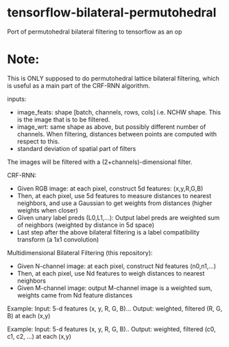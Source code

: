 # tensorflow-bilateral-permutohedral
Port of permutohedral bilateral filtering to tensorflow as an op

# Note:

This is ONLY supposed to do permutohedral lattice bilateral filtering, which is
useful as a main part of the CRF-RNN algorithm.

inputs:
- image_feats: shape [batch, channels, rows, cols] i.e. NCHW shape. This is the image that is to be filtered.
- image_wrt: same shape as above, but possibly different number of channels. When filtering, distances between points are computed with respect to this.
- standard deviation of spatial part of filters

The images will be filtered with a (2+channels)-dimensional filter.

CRF-RNN:
- Given RGB image: at each pixel, construct 5d features: (x,y,R,G,B)
- Then, at each pixel, use 5d features to measure distances to nearest neighbors, and use a Gaussian to get weights from distances (higher weights when closer)
- Given unary label preds (L0,L1,...): Output label preds are weighted sum of neighbors (weighted by distance in 5d space)
- Last step after the above bilateral filtering is a label compatibility transform (a 1x1 convolution)

Multidimensional Bilateral Filtering (this repository):
- Given N-channel image: at each pixel, construct Nd features (n0,n1,...)
- Then, at each pixel, use Nd features to weigh distances to nearest neighbors
- Given M-channel image: output M-channel image is a weighted sum, weights came from Nd feature distances

Example: Input: 5-d features (x, y, R, G, B)...
Output: weighted, filtered (R, G, B) at each (x,y)

Example: Input: 5-d features (x, y, R, G, B).. Output: weighted, filtered (c0, c1, c2, ...) at each (x,y)
